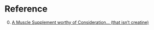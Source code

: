 # Reference

0. [A Muscle Supplement worthy of Consideration... (that isn’t creatine)](https://youtu.be/Z-x076J2tfE)

